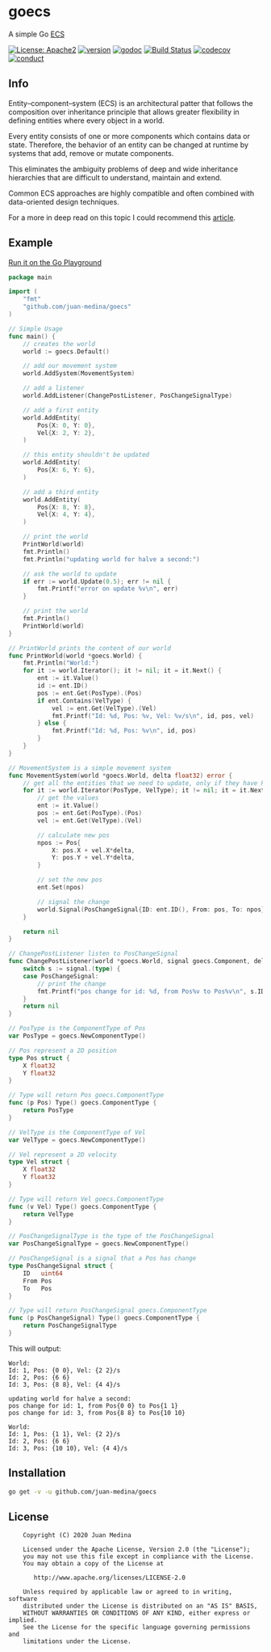 # goecs
A simple Go [ECS](https://en.wikipedia.org/wiki/Entity_component_system)

[![License: Apache2](https://img.shields.io/badge/license-Apache%202-blue.svg)](/LICENSE)
[![version](https://img.shields.io/github/v/tag/juan-medina/goecs?label=version)](https://pkg.go.dev/mod/github.com/juan-medina/goecs?tab=versions)
[![godoc](https://godoc.org/github.com/juan-medina/goecs?status.svg)](https://pkg.go.dev/mod/github.com/juan-medina/goecs)
[![Build Status](https://travis-ci.com/juan-medina/goecs.svg?branch=main)](https://travis-ci.com/juan-medina/goecs)
[![codecov](https://codecov.io/gh/juan-medina/goecs/branch/main/graph/badge.svg)](https://codecov.io/gh/juan-medina/goecs)
[![conduct](https://img.shields.io/badge/code%20of%20conduct-contributor%20covenant%202.0-purple.svg?style=flat-square)](https://www.contributor-covenant.org/version/2/0/code_of_conduct/)



## Info
Entity–component–system (ECS) is an architectural patter that follows the composition over inheritance principle that allows greater flexibility in defining entities where every object in a world.

Every entity consists of one or more components which contains data or state. Therefore, the behavior of an entity can be changed at runtime by systems that add, remove or mutate components.

This eliminates the ambiguity problems of deep and wide inheritance hierarchies that are difficult to understand, maintain and extend.

Common ECS approaches are highly compatible and often combined with data-oriented design techniques.

For a more in deep read on this topic I could recommend this [article](https://medium.com/ingeniouslysimple/entities-components-and-systems-89c31464240d).

## Example

[Run it on the Go Playground](https://play.golang.org/p/xOWTIafc2Rc)
```go
package main

import (
	"fmt"
	"github.com/juan-medina/goecs"
)

// Simple Usage
func main() {
	// creates the world
	world := goecs.Default()

	// add our movement system
	world.AddSystem(MovementSystem)

	// add a listener
	world.AddListener(ChangePostListener, PosChangeSignalType)

	// add a first entity
	world.AddEntity(
		Pos{X: 0, Y: 0},
		Vel{X: 2, Y: 2},
	)

	// this entity shouldn't be updated
	world.AddEntity(
		Pos{X: 6, Y: 6},
	)

	// add a third entity
	world.AddEntity(
		Pos{X: 8, Y: 8},
		Vel{X: 4, Y: 4},
	)

	// print the world
	PrintWorld(world)
	fmt.Println()
	fmt.Println("updating world for halve a second:")

	// ask the world to update
	if err := world.Update(0.5); err != nil {
		fmt.Printf("error on update %v\n", err)
	}

	// print the world
	fmt.Println()
	PrintWorld(world)
}

// PrintWorld prints the content of our world
func PrintWorld(world *goecs.World) {
	fmt.Println("World:")
	for it := world.Iterator(); it != nil; it = it.Next() {
		ent := it.Value()
		id := ent.ID()
		pos := ent.Get(PosType).(Pos)
		if ent.Contains(VelType) {
			vel := ent.Get(VelType).(Vel)
			fmt.Printf("Id: %d, Pos: %v, Vel: %v/s\n", id, pos, vel)
		} else {
			fmt.Printf("Id: %d, Pos: %v\n", id, pos)
		}
	}
}

// MovementSystem is a simple movement system
func MovementSystem(world *goecs.World, delta float32) error {
	// get all the entities that we need to update, only if they have Pos & Vel
	for it := world.Iterator(PosType, VelType); it != nil; it = it.Next() {
		// get the values
		ent := it.Value()
		pos := ent.Get(PosType).(Pos)
		vel := ent.Get(VelType).(Vel)

		// calculate new pos
		npos := Pos{
			X: pos.X + vel.X*delta,
			Y: pos.Y + vel.Y*delta,
		}

		// set the new pos
		ent.Set(npos)

		// signal the change
		world.Signal(PosChangeSignal{ID: ent.ID(), From: pos, To: npos})
	}

	return nil
}

// ChangePostListener listen to PosChangeSignal
func ChangePostListener(world *goecs.World, signal goecs.Component, delta float32) error {
	switch s := signal.(type) {
	case PosChangeSignal:
		// print the change
		fmt.Printf("pos change for id: %d, from Pos%v to Pos%v\n", s.ID, s.From, s.To)
	}
	return nil
}

// PosType is the ComponentType of Pos
var PosType = goecs.NewComponentType()

// Pos represent a 2D position
type Pos struct {
	X float32
	Y float32
}

// Type will return Pos goecs.ComponentType
func (p Pos) Type() goecs.ComponentType {
	return PosType
}

// VelType is the ComponentType of Vel
var VelType = goecs.NewComponentType()

// Vel represent a 2D velocity
type Vel struct {
	X float32
	Y float32
}

// Type will return Vel goecs.ComponentType
func (v Vel) Type() goecs.ComponentType {
	return VelType
}

// PosChangeSignalType is the type of the PosChangeSignal
var PosChangeSignalType = goecs.NewComponentType()

// PosChangeSignal is a signal that a Pos has change
type PosChangeSignal struct {
	ID   uint64
	From Pos
	To   Pos
}

// Type will return PosChangeSignal goecs.ComponentType
func (p PosChangeSignal) Type() goecs.ComponentType {
	return PosChangeSignalType
}

```
This will output:
```
World:
Id: 1, Pos: {0 0}, Vel: {2 2}/s
Id: 2, Pos: {6 6}
Id: 3, Pos: {8 8}, Vel: {4 4}/s

updating world for halve a second:
pos change for id: 1, from Pos{0 0} to Pos{1 1}
pos change for id: 3, from Pos{8 8} to Pos{10 10}

World:
Id: 1, Pos: {1 1}, Vel: {2 2}/s
Id: 2, Pos: {6 6}
Id: 3, Pos: {10 10}, Vel: {4 4}/s
```

## Installation

```bash
go get -v -u github.com/juan-medina/goecs
```

## License

```text
    Copyright (C) 2020 Juan Medina

    Licensed under the Apache License, Version 2.0 (the "License");
    you may not use this file except in compliance with the License.
    You may obtain a copy of the License at

       http://www.apache.org/licenses/LICENSE-2.0

    Unless required by applicable law or agreed to in writing, software
    distributed under the License is distributed on an "AS IS" BASIS,
    WITHOUT WARRANTIES OR CONDITIONS OF ANY KIND, either express or implied.
    See the License for the specific language governing permissions and
    limitations under the License.
```
